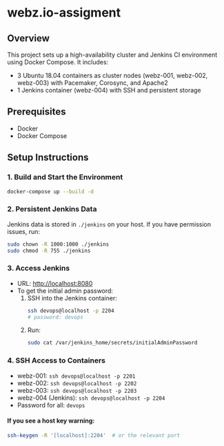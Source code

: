# webz.io-assigment

## Overview
This project sets up a high-availability cluster and Jenkins CI environment using Docker Compose. It includes:
- 3 Ubuntu 18.04 containers as cluster nodes (webz-001, webz-002, webz-003) with Pacemaker, Corosync, and Apache2
- 1 Jenkins container (webz-004) with SSH and persistent storage

## Prerequisites
- Docker
- Docker Compose

## Setup Instructions

### 1. Build and Start the Environment
```sh
docker-compose up --build -d
```

### 2. Persistent Jenkins Data
Jenkins data is stored in `./jenkins` on your host. If you have permission issues, run:
```sh
sudo chown -R 1000:1000 ./jenkins
sudo chmod -R 755 ./jenkins
```

### 3. Access Jenkins
- URL: [http://localhost:8080](http://localhost:8080)
- To get the initial admin password:
  1. SSH into the Jenkins container:
     ```sh
     ssh devops@localhost -p 2204
     # password: devops
     ```
  2. Run:
     ```sh
     sudo cat /var/jenkins_home/secrets/initialAdminPassword
     ```

### 4. SSH Access to Containers
- webz-001: `ssh devops@localhost -p 2201`
- webz-002: `ssh devops@localhost -p 2202`
- webz-003: `ssh devops@localhost -p 2203`
- webz-004 (Jenkins): `ssh devops@localhost -p 2204`
- Password for all: `devops`

#### If you see a host key warning:
```sh
ssh-keygen -R '[localhost]:2204'  # or the relevant port
```
